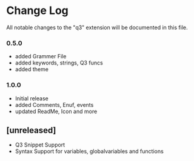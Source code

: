 # Change Log

All notable changes to the "q3" extension will be documented in this file.

### 0.5.0
- added Grammer File
- added keywords, strings, Q3 funcs
- added  theme

### 1.0.0

- Initial release
- added Comments, Enuf, events
- updated ReadMe, Icon and more

## [unreleased]

- Q3 Snippet Support
- Syntax Support for variables, globalvariables and functions